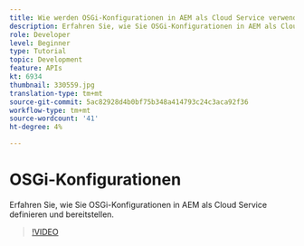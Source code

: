 ```yaml
---
title: Wie werden OSGi-Konfigurationen in AEM als Cloud Service verwendet?
description: Erfahren Sie, wie Sie OSGi-Konfigurationen in AEM als Cloud Service definieren und bereitstellen.
role: Developer
level: Beginner
type: Tutorial
topic: Development
feature: APIs
kt: 6934
thumbnail: 330559.jpg
translation-type: tm+mt
source-git-commit: 5ac82928d4b0bf75b348a414793c24c3aca92f36
workflow-type: tm+mt
source-wordcount: '41'
ht-degree: 4%

---
```



# OSGi-Konfigurationen

Erfahren Sie, wie Sie OSGi-Konfigurationen in AEM als Cloud Service definieren und bereitstellen.

>[!VIDEO](https://video.tv.adobe.com/v/330559/?quality=12&learn=on)